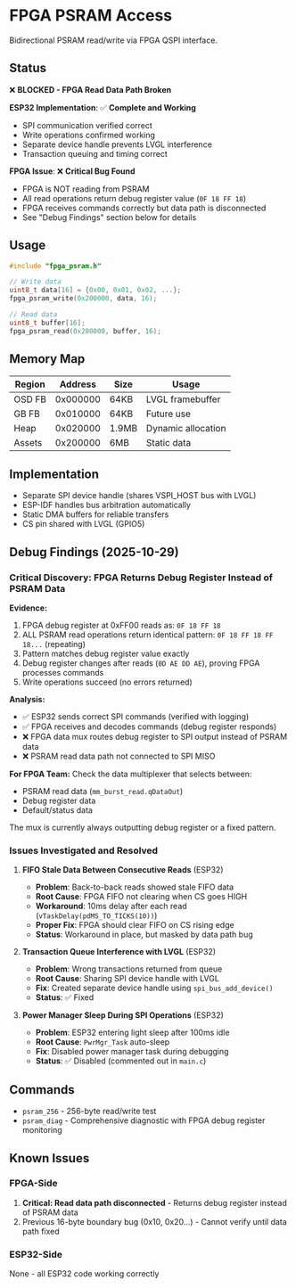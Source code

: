 # FPGA PSRAM Access

Bidirectional PSRAM read/write via FPGA QSPI interface.

## Status

❌ **BLOCKED - FPGA Read Data Path Broken**

**ESP32 Implementation**: ✅ **Complete and Working**
- SPI communication verified correct
- Write operations confirmed working
- Separate device handle prevents LVGL interference
- Transaction queuing and timing correct

**FPGA Issue**: ❌ **Critical Bug Found**
- FPGA is NOT reading from PSRAM
- All read operations return debug register value (`0F 18 FF 18`)
- FPGA receives commands correctly but data path is disconnected
- See "Debug Findings" section below for details

## Usage

```c
#include "fpga_psram.h"

// Write data
uint8_t data[16] = {0x00, 0x01, 0x02, ...};
fpga_psram_write(0x200000, data, 16);

// Read data
uint8_t buffer[16];
fpga_psram_read(0x200000, buffer, 16);
```

## Memory Map

| Region | Address | Size | Usage |
|--------|---------|------|-------|
| OSD FB | 0x000000 | 64KB | LVGL framebuffer |
| GB FB | 0x010000 | 64KB | Future use |
| Heap | 0x020000 | 1.9MB | Dynamic allocation |
| Assets | 0x200000 | 6MB | Static data |

## Implementation

- Separate SPI device handle (shares VSPI_HOST bus with LVGL)
- ESP-IDF handles bus arbitration automatically
- Static DMA buffers for reliable transfers
- CS pin shared with LVGL (GPIO5)

## Debug Findings (2025-10-29)

### Critical Discovery: FPGA Returns Debug Register Instead of PSRAM Data

**Evidence:**
1. FPGA debug register at 0xFF00 reads as: `0F 18 FF 18`
2. ALL PSRAM read operations return identical pattern: `0F 18 FF 18 FF 18...` (repeating)
3. Pattern matches debug register value exactly
4. Debug register changes after reads (`0D AE DD AE`), proving FPGA processes commands
5. Write operations succeed (no errors returned)

**Analysis:**
- ✅ ESP32 sends correct SPI commands (verified with logging)
- ✅ FPGA receives and decodes commands (debug register responds)
- ❌ FPGA data mux routes debug register to SPI output instead of PSRAM data
- ❌ PSRAM read data path not connected to SPI MISO

**For FPGA Team:**
Check the data multiplexer that selects between:
- PSRAM read data (`mm_burst_read.qDataOut`)
- Debug register data
- Default/status data

The mux is currently always outputting debug register or a fixed pattern.

### Issues Investigated and Resolved

1. **FIFO Stale Data Between Consecutive Reads** (ESP32)
   - **Problem**: Back-to-back reads showed stale FIFO data
   - **Root Cause**: FPGA FIFO not clearing when CS goes HIGH
   - **Workaround**: 10ms delay after each read (`vTaskDelay(pdMS_TO_TICKS(10))`)
   - **Proper Fix**: FPGA should clear FIFO on CS rising edge
   - **Status**: Workaround in place, but masked by data path bug

2. **Transaction Queue Interference with LVGL** (ESP32)
   - **Problem**: Wrong transactions returned from queue
   - **Root Cause**: Sharing SPI device handle with LVGL
   - **Fix**: Created separate device handle using `spi_bus_add_device()`
   - **Status**: ✅ Fixed

3. **Power Manager Sleep During SPI Operations** (ESP32)
   - **Problem**: ESP32 entering light sleep after 100ms idle
   - **Root Cause**: `PwrMgr_Task` auto-sleep
   - **Fix**: Disabled power manager task during debugging
   - **Status**: ✅ Disabled (commented out in `main.c`)

## Commands

- `psram_256` - 256-byte read/write test
- `psram_diag` - Comprehensive diagnostic with FPGA debug register monitoring

## Known Issues

### FPGA-Side
1. **Critical: Read data path disconnected** - Returns debug register instead of PSRAM data
2. Previous 16-byte boundary bug (0x10, 0x20...) - Cannot verify until data path fixed

### ESP32-Side
None - all ESP32 code working correctly
